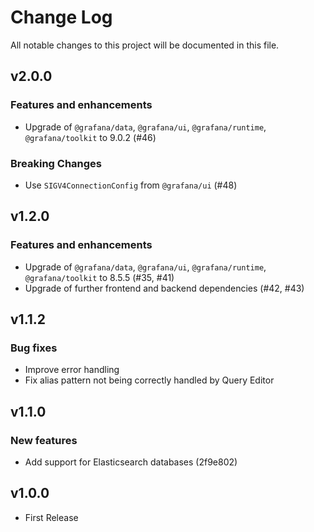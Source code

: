 # Change Log

All notable changes to this project will be documented in this file.

## v2.0.0
### Features and enhancements
- Upgrade of `@grafana/data`, `@grafana/ui`, `@grafana/runtime`, `@grafana/toolkit` to 9.0.2 (#46)

### Breaking Changes
- Use `SIGV4ConnectionConfig` from `@grafana/ui` (#48)

## v1.2.0
### Features and enhancements
- Upgrade of `@grafana/data`, `@grafana/ui`, `@grafana/runtime`, `@grafana/toolkit` to 8.5.5 (#35, #41)
- Upgrade of further frontend and backend dependencies (#42, #43)

## v1.1.2
### Bug fixes
- Improve error handling
- Fix alias pattern not being correctly handled by Query Editor

## v1.1.0

### New features

- Add support for Elasticsearch databases (2f9e802)

## v1.0.0

- First Release

